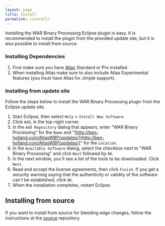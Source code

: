 ```yaml
---
layout: page
title: Install
permalink: /install/
---
```


Installing the WAR Binary Processing Eclipse plugin is easy.  It is recommended to install the plugin from the provided update site, but it is also possible to install from source.
        
### Installing Dependencies
1. First make sure you have [Atlas](http://www.ensoftcorp.com/atlas/download/) Standard or Pro installed.
2. When installing Atlas make sure to also include Atlas Experimental features (you must have Atlas for Jimple support).
        
### Installing from update site
Follow the steps below to install the WAR Binary Processing plugin from the Eclipse update site.

1. Start Eclipse, then select `Help` &gt; `Install New Software`.
2. Click `Add`, in the top-right corner.
3. In the `Add Repository` dialog that appears, enter &quot;WAR Binary Processing&quot; for the `Name` and &quot;[http://ben-holland.com/AtlasWBP/updates/](http://ben-holland.com/AtlasWBP/updates/)&quot; for the `Location`.
4. In the `Available Software` dialog, select the checkbox next to "WAR Binary Processing" and click `Next` followed by `OK`.
5. In the next window, you'll see a list of the tools to be downloaded. Click `Next`.
6. Read and accept the license agreements, then click `Finish`. If you get a security warning saying that the authenticity or validity of the software can't be established, click `OK`.
7. When the installation completes, restart Eclipse.

## Installing from source
If you want to install from source for bleeding edge changes, follow the instructions at the [source](https://github.com/benjholla/AtlasWBP) repository.
